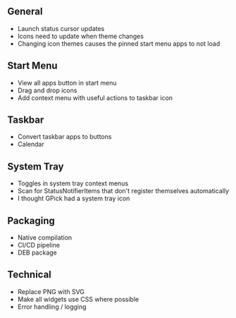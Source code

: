General
------------
* Launch status cursor updates
* Icons need to update when theme changes
* Changing icon themes causes the pinned start menu apps to not load

Start Menu
------------
* View all apps button in start menu
* Drag and drop icons
* Add context menu with useful actions to taskbar icon

Taskbar
------------
* Convert taskbar apps to buttons
* Calendar

System Tray
------------
* Toggles in system tray context menus
* Scan for StatusNotifierItems that don't register themselves automatically
* I thought GPick had a system tray icon

Packaging
-----------
* Native compilation
* CI/CD pipeline
* DEB package

Technical
------------
* Replace PNG with SVG
* Make all widgets use CSS where possible
* Error handling / logging
